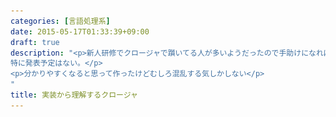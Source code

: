 ```yaml
---
categories: [言語処理系]
date: 2015-05-17T01:33:39+09:00
draft: true
description: "<p>新人研修でクロージャで躓いてる人が多いようだったので手助けになればと思って作ったもの。
特に発表予定はない。</p>
<p>分かりやすくなると思って作ったけどむしろ混乱する気しかしない</p>
"
title: 実装から理解するクロージャ
---
```


<section data-markdown
    data-separator="\n\n"
    data-vertical="\n\n"
    data-notes="^Note:">
<script type="text/template">
# 実装から理解するクロージャ
----------------------

<!-- .slide: class="center" -->

# About Me
---------
![κeenのアイコン](/images/icon.png) <!-- .element: style="position:absolute;right:0;z-index:-1" -->

 + κeen
 + [@blackenedgold](https://twitter.com/blackenedgold)
 + Github: [KeenS](https://github.com/KeenS)
 + 渋谷のエンジニア
 + Lisp, ML, Shell Scriptあたりを書きます


# クロージャとは？
-----------------

* 日本語にすると（関数）閉包
* 関数が外側のローカル変数を補足する
* 補足されたローカル変数は無限の生存期間を持つ
  + ローカル変数は本来スコープを抜けると生存期間が終わる
  + 言い換えるとグローバル変数みたいになる
  + でもあくまでスコープはローカル

# コード例
---------

```js
function genpower(n){
    var x = 1;
    return function(){
        x *= n;
        return x;
    };
}
var p = genpower(2);
```

# コード例
----------

```js
p()  // => 2
p()  // => 4
p()  // => 8
x * 2 // x is not defined
```


# コード例
----------

* `p`が`n`と`x`を補足しているので関数を抜けた後も`x`と`n`は使える。
  + 関数の仮引数もローカル変数。
* でもローカル変数なので外からは見えない。


図が入る予定

# コード例2
----------

```js
function incdec(){
    var x = 0;
    return [function(){ return ++x;},
            function(){ return --x;}];
}
var fs = incdec();
var inc = fs[0];
var dec = fs[1];
```

# コード例2
----------

```js
inc() // => 1
inc() // => 2
dec() // => 1
inc() // => 2
```

# コード例2
----------

* 同じタイミングで作られたクロージャ群は捕捉変数を共有する


図が入る予定

# コード例3
----------

```js
function genpower(n){
    var x = 1;
    return function(){
        x *= n;
        return x;
    };
}
var p1 = genpower(2);
var p2 = genpower(2);
```

# コード例3
----------

```js
p1()  // => 2
p1()  // => 4
p2()  // => 2
p2()  // => 4
```

# コード例3
----------

* 逆に、同じ関数から生まれても違うタイミングなら共有しない。


図が入る予定

# 実装方法
----------

* ここでは複数ある実装方法のうちの1つを紹介する。
* 言語はVM型のインタプリタ（大抵のインタプリタの実装に同じ）を仮定する


# 用語整理
----------
* `outer`から見たら`x`は捕捉(Captured)変数
  + `inner`から捕捉されてるから
* `inner`から見たら`x`は自由(Free)変数
  + `inner`からしたら`x`は知らない子だから

```js
function outer(x) {
    function inner(y){
        return x * y;
    }
}
```


# 実装概要
----------

* **クロージャとは捕捉変数の集まり**
  + つまり、捕捉した側ではなくされた側が作る
  + 捕捉した側は作られたものを参照するだけ

# 変数の話
---------

* グローバル変数はヒープ領域に置かれる
  + グローバル DB（大抵巨大なハッシュテーブル）に登録される
* ローカル変数はコールスタックに置かれる
  + 配列が作られ、インデックスでアクセスされる感じ。
  + ローカル変数の数は関数定義時に決定するので配列で管理出来る
  + 関数の実引数も同じように置かれる

# 捕捉変数の話
-------------

* 捕捉変数はヒープ領域に置かれる
  + 簡単には小さなハッシュテーブルに登録される
    - つまり、グローバル変数と同じ
    - 捕捉変数も関数定義時に決定するので配列でも管理出来る
  + ハッシュテーブル/配列はクロージャ毎に作られる

※ [本気出した実装](http://practical-scheme.net/docs/stack-j.html)だとコールスタックでどうにかすることもある

```js
var global = 1;
function sample(arg) {
    var local = 2;
    var captured = 3;
    return function(){ return captured;};
}
```

<!-- .slide: class="center" -->


図が入る予定

# まとまってないけどまとめ
-------------------------

* クロージャの正体は変数の集まり
* 外からは見えないグローバル変数のようなもの
</script>
</section>
